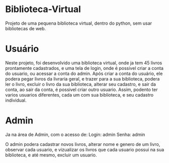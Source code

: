 # Biblioteca-Virtual
Projeto de uma pequena biblioteca virtual, dentro do python, sem usar bibliotecas de web.

# Usuário
Neste projeto, foi desenvolvido uma biblioteca virtual, onde ja tem 45 livros prontamente cadastrados, e uma tela de login, onde é possivel criar a conta do usuario, ou acessar a conta do admin.
Após criar a conta do usuário, ele podera pegar livros da livraria geral, e trazer para a sua biblioteca, podera ler o livro, excluir o livro da sua biblioteca, alterar seu cadastro, e sair da conta, ao sair da conta, é possivel criar outro usuario.
Assim, podento ter varios usuarios diferentes, cada um com sua biblioteca, e seu cadastro individual.

# Admin
Ja na área de Admin, com o acesso de:
Login: admin
Senha: admin

O admin podera cadastrar novos livros, alterar nome e genero de um livro, observar cada usuario, e vizualizar os livros que cada usuario possui na sua biblioteca, e até mesmo, excluir um usuario.
